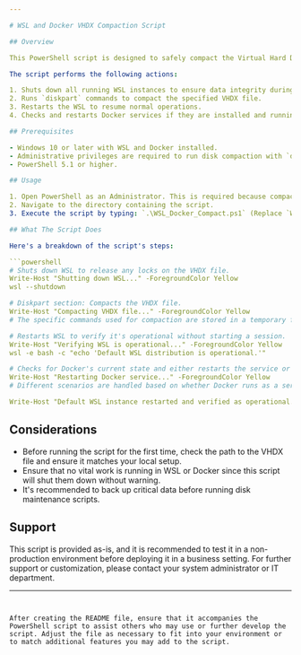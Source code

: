 ```yaml
---

# WSL and Docker VHDX Compaction Script

## Overview

This PowerShell script is designed to safely compact the Virtual Hard Disk (VHDX) file used by the Docker and WSL (Windows Subsystem for Linux) instances without manual intervention.

The script performs the following actions:

1. Shuts down all running WSL instances to ensure data integrity during compaction.
2. Runs `diskpart` commands to compact the specified VHDX file.
3. Restarts the WSL to resume normal operations.
4. Checks and restarts Docker services if they are installed and running.

## Prerequisites

- Windows 10 or later with WSL and Docker installed.
- Administrative privileges are required to run disk compaction with `diskpart`.
- PowerShell 5.1 or higher.

## Usage

1. Open PowerShell as an Administrator. This is required because compacting a VHDX file requires elevation.
2. Navigate to the directory containing the script.
3. Execute the script by typing: `.\WSL_Docker_Compact.ps1` (Replace `WSL_Docker_Compact.ps1` with the actual script name if different.)

## What The Script Does

Here's a breakdown of the script's steps:

```powershell
# Shuts down WSL to release any locks on the VHDX file.
Write-Host "Shutting down WSL..." -ForegroundColor Yellow
wsl --shutdown

# Diskpart section: Compacts the VHDX file.
Write-Host "Compacting VHDX file..." -ForegroundColor Yellow
# The specific commands used for compaction are stored in a temporary file and executed with diskpart.

# Restarts WSL to verify it's operational without starting a session.
Write-Host "Verifying WSL is operational..." -ForegroundColor Yellow
wsl -e bash -c "echo 'Default WSL distribution is operational.'"

# Checks for Docker's current state and either restarts the service or launches Docker Desktop.
Write-Host "Restarting Docker service..." -ForegroundColor Yellow
# Different scenarios are handled based on whether Docker runs as a service or needs to be started as an application.

Write-Host "Default WSL instance restarted and verified as operational." -ForegroundColor Green
```

## Considerations

- Before running the script for the first time, check the path to the VHDX file and ensure it matches your local setup.
- Ensure that no vital work is running in WSL or Docker since this script will shut them down without warning.
- It's recommended to back up critical data before running disk maintenance scripts.

## Support

This script is provided as-is, and it is recommended to test it in a non-production environment before deploying it in a business setting. For further support or customization, please contact your system administrator or IT department.

---
```


After creating the README file, ensure that it accompanies the PowerShell script to assist others who may use or further develop the script. Adjust the file as necessary to fit into your environment or to match additional features you may add to the script.